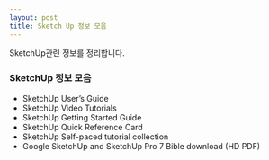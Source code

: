```yaml
---
layout: post
title: Sketch Up 정보 모음  
---
```


SketchUp관련 정보를 정리합니다. 


### SketchUp 정보 모음


- SketchUp User’s Guide
- SketchUp Video Tutorials
- SketchUp Getting Started Guide
- SketchUp Quick Reference Card
- SketchUp Self-paced tutorial collection
- Google SketchUp and SketchUp Pro 7 Bible download (HD PDF)
